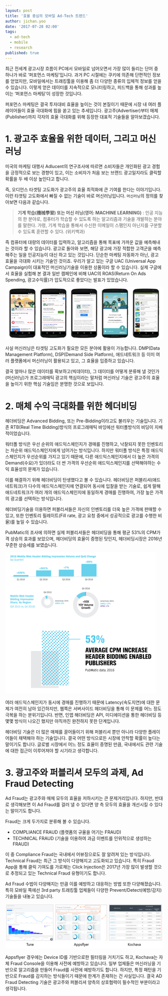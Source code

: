 ```yaml
---
layout: post
title: '효율 중심의 모바일 Ad-Tech 트렌드'
author: jichan.yoo
date: '2017-07-28 02:00'
tags:
  - ad-tech
  - mobile
  - research
published: true
---
```


최근 전세계 광고시장 흐름이 PC에서 모바일로 넘어오면서 가장 많이 들리는 단어 중 하나가 바로 ‘퍼포먼스 마케팅’입니다.
과거 PC 시절에는 쿠키에 의존해 단편적인 정보를 얻었지만, 모바일에서는 트래킹툴을 이용해 좀 더 다양한 종류의 입체적 정보를 얻을 수 있습니다.
이렇게 얻은 데이터를 지속적으로 모니터링하고, 피드백을 통해 성과를 높이는 ‘퍼포먼스 마케팅’이 성장한 것입니다.

퍼포먼스 마케팅은 결국 투자대비 효율을 높이는 것이 본질이기 때문에 시장 내 여러 플레이어들이 효율 극대화에 힘을 쏟고 있는 추세입니다.
광고주(Advertiser)부터 매체(Publisher)까지 각자의 효율 극대화를 위해 등장한 대표적 기술들을 알아보겠습니다.


# 1. 광고주 효율을 위한 데이터, 그리고 머신러닝

미국의 마케팅 대행사 Adlucent의 연구조사에 따르면 소비자들은 개인화된 광고 경험을 긍정적으로 보는 경향이 있고,
이는 소비자가 처음 보는 브랜드 광고일지라도 클릭할 확률을 두 배 이상 높인다고 합니다.

즉, 오디언스 타겟팅 고도화가 광고주의 효율 최적화에 큰 기여를 한다는 이야기입니다.
이런 타겟팅 고도화에서 빠질 수 없는 기술이 바로 머신러닝입니다. ```머신러닝```의 정의를 찾아보면 다음과 같습니다.

> **기계 학습(機械學習) 또는 머신 러닝(영어: MACHINE LEARNING)** :
인공 지능의 한 분야로, 컴퓨터가 학습할 수 있도록 하는
알고리즘과 기술을 개발하는 분야를 말한다.
가령, 기계 학습을 통해서 수신한 이메일이 스팸인지 아닌지를
구분할 수 있도록 훈련할 수 있다. (위키백과)

즉 컴퓨터에 대량의 데이터를 입력하고, 알고리즘을 통해 목표에 가까운 값을 예측해내는 것이라 할 수 있습니다.
광고로 돌아와 보면, 해당 광고에 가장 적합한 고객군을 예측해주는 일을 인공지능이 대신 하고 있는 것입니다.
단순한 마케팅 자동화가 아닌, 광고 효율을 극대화 시키는 기술인 것이죠.
우리가 알고 있는 구글 UAC (Universal App Campaign)이 대표적인 머신러닝기술을 이용한 상품이라 할 수 있습니다.
실제 구글에서 효율을 실험해 본 결과 일반 캠페인에 비해 UAC의 ROAS(Return On Ads Spending, 광고수익률)가 압도적으로 좋았다는 발표가 있었습니다.

![출처: Google](/static/images/49409bab-47f9-4c69-84a1-71386d2aea522017072815.png)

사실 머신러닝은 타겟팅 고도화가 필요한 모든 분야에 활용이 가능합니다.
DMP(Data Management Platform), DSP(Demand Side Platform), 애드네트워크 등 이미 여러 플랫폼에서 머신러닝이 활용되고 있고, 그 효율을 입증하고 있습니다.

결국 얼마나 많은 데이터를 확보하고(빅데이터), 그 데이터를 어떻게 분류해 낼 것인가(머신러닝)가 프로그래매틱 광고의 핵심이라는 말처럼 머신러닝 기술은 광고주의 효율을 높이기 위한 핵심 기술임은 분명한 것으로 보입니다.

# 2. 매체 수익 극대화를 위한 헤더비딩

헤더비딩은 Advanced Bidding, 또는 Pre-Bidding이라고도 불리우는 기술입니다.
기존 RTB(Real Time Bidding)방식의 프로그래매틱 바잉에선 워터폴방식의 비딩이 지배적이었습니다.

워터폴 방식은 우선 순위의 애드익스체인지가 경매를 진행하고, 낙찰되지 못한 인벤토리는 차순위 애드익스체인지에게 넘어가는 방식입니다.
하지만 워터폴 방식은 특정 애드익스체인지가 우선순위를 가지고 있기 때문에, 다른 애드익스체인지에서 더 높은 가격의 Demand(수요)가 있더라도 더 싼 가격의 우선순위 애드익스체인지를 선택해야하는 수익 효율성의 문제가 있습니다.

이를 해결하기 위해 헤더비딩이 탄생했다고 볼 수 있습니다.
헤더비딩은 퍼블리셔(애드네트워크)가 다수의 애드익스체인지에 연결되어 동시에 입찰을 받는 기술로,
쉽게 말해 애드네트워크가 여러 개의 애드익스체인지에 동일하게 경매를 진행하여, 가장 높은 가격의 광고를 선택하는 방식입니다.

헤더비딩기술을 이용하면 퍼블리셔들은 자신의 인벤토리를 더욱 높은 가격에 판매할 수 있고,
또한 인벤토리 필레이트(Fill rate, 광고 요청 중에서 성공적으로 광고를 수행한 비율)를 높일 수 있습니다.

PubMatic의 조사에 의하면 실제 퍼블리셔들은 헤더비딩을 통해 평균 53%의 CPM가격 상승의 효과를 보았으며,
헤더비딩의 효율이 증명된 탓인지, 헤더비딩시장은 2016년 꾸준한 상승세를 보였습니다.

![출처: Pubmatic](/static/images/pubmatic-e1504658987806.png)


여러 애드익스체인지가 동시에 경매를 진행하기 때문에 Latency(속도지연)에 대한 문제가 여전히 남아 있긴하지만,
웹쪽은 서버사이드 헤더비딩을 통해 이 문제를 어느 정도 극복을 하는 분위기입니다.
반면, 인앱 해더비딩은 API, 미디에이션을 통한 헤더비딩 등 몇몇 방식이 나오긴 했지만 아직까진 완전하지 못한 단계입니다.

헤더비딩 기술은 더 많은 매체를 끌어들이기 위해 퍼블리셔 뿐만 아니라 다양한 플레이어들이 채택해야 하는 기술입니다.
결국 어떤 방식으로든 시장에 안착할 확률이 높다는 말이기도 합니다.
글로벌 시장에서 어느 정도 효율이 증명된 만큼, 국내에서도 관련 기술에 대한 접근이 이루어져야 할 시기라고 생각합니다.


# 3. 광고주와 퍼블리셔 모두의 과제, Ad Fraud Detecting

Ad Fraud는 광고주와 매체 모두의 효율을 저하시키는 큰 문제거리입니다.
하지만, 반대로 생각해보면 이 Ad Fraud를 걸러 낼 수 있다면 양 측 모두의 효율을 개선시킬 수 있다는 말이기도 합니다.

Fraud는 크게 두가지로 분류해 볼 수 있습니다.

+ COMPLIANCE FRAUD (플랫폼의 규율을 어기는 FRAUD)
+ TECHNICAL FRAUD (기술을 이용하여 과금 이벤트를 인위적으로 생성하는 FRAUD)

이 중 Compliance Fraud는 국내에서 어뷰징으로도 잘 알려져 있는 방식입니다. Technical Fraud는 최근 그 방식이 다양해지고 고도화되고 있습니다.
특히 Fraud App을 통해 클릭 기여도를 가로채는 Click Injection은 2017년 가장 많이 발생할 것으로 추정되고 있는 Technical Fraud 유형이기도 합니다.

Ad Fraud 수법이 다양해지는 만큼 이를 예방하고 대응하는 방법 또한 다양해졌습니다.
특히 모바일 쪽에선 3rd party 트래킹툴 업체들이 다양한 Prevent/Detect(예방/감지) 기술들을 내놓고 있습니다.

![3rd party의 예방/감지 대응들](/static/images/5856ebc2-36c0-42cf-9081-fc91d5c9ed592017072815.png)

Appsflyer 경우에는 Device ID를 기반으로한 필터링을 거치기도 하고, Kochava는 자체 Fraud Console을 이용해 사전에 예방하고 있습니다.
일부 업체들은 머신러닝을 기반으로 알고리즘을 만들어 Fraud를 사전에 예방하기도 합니다.
하지만, 특정 패턴을 기반으로 Fraud를 감지하는 방식들이기 때문에 한계가 존재하는 건 사실입니다.
결국 AD Fraud Detecting 기술은 광고주와 퍼블리셔 양측의 상호협력이 필수적인 부분이라고 생각됩니다.
